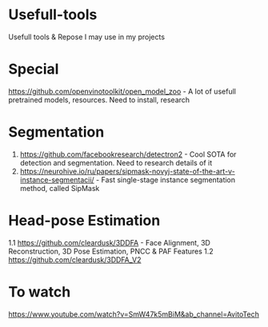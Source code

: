 # Usefull-tools
Usefull tools &amp; Repose I may use in my projects

# Special
https://github.com/openvinotoolkit/open_model_zoo - A lot of usefull pretrained models, resources. Need to install, research

# Segmentation
1. https://github.com/facebookresearch/detectron2 - Cool SOTA for detection and segmentation. Need to research details of it
2. https://neurohive.io/ru/papers/sipmask-novyj-state-of-the-art-v-instance-segmentacii/ - Fast single-stage instance segmentation method, called SipMask

# Head-pose Estimation
1.1 https://github.com/cleardusk/3DDFA - Face Alignment, 3D Reconstruction,  3D Pose Estimation, PNCC & PAF Features
1.2 https://github.com/cleardusk/3DDFA_V2

# To watch 
https://www.youtube.com/watch?v=SmW47k5mBiM&ab_channel=AvitoTech
